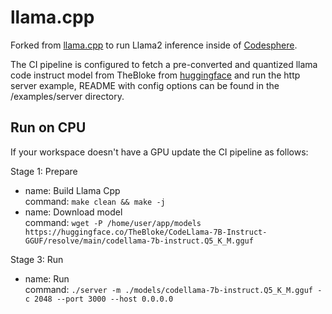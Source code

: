 # llama.cpp

Forked from [llama.cpp](https://github.com/ggerganov/llama.cpp) to run Llama2 inference inside of [Codesphere](https://codesphere.com).  

The CI pipeline is configured to fetch a pre-converted and quantized llama code instruct model from TheBloke from [huggingface](https://huggingface.co/TheBloke/CodeLlama-7B-Instruct-GGUF) and run the http server example, README with config options can be found in the /examples/server directory. 

## Run on CPU
If your workspace doesn't have a GPU update the CI pipeline as follows:

Stage 1: Prepare
  - name: Build Llama Cpp  
    command: `make clean && make -j`
  - name: Download model  
    command: `wget -P /home/user/app/models https://huggingface.co/TheBloke/CodeLlama-7B-Instruct-GGUF/resolve/main/codellama-7b-instruct.Q5_K_M.gguf`

Stage 3: Run
  - name: Run  
    command: `./server -m ./models/codellama-7b-instruct.Q5_K_M.gguf -c 2048 --port 3000 --host 0.0.0.0`